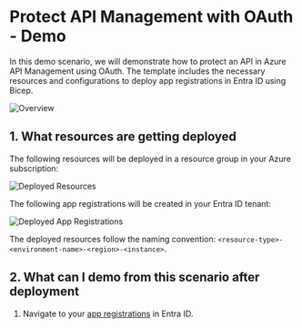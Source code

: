 # Protect API Management with OAuth - Demo

In this demo scenario, we will demonstrate how to protect an API in Azure API Management using OAuth. The template includes the necessary resources and configurations to deploy app registrations in Entra ID using Bicep.

![Overview](https://github.com/ronaldbosma/protect-apim-with-oauth/refs/heads/main/images/diagrams-overview.png)

## 1. What resources are getting deployed

The following resources will be deployed in a resource group in your Azure subscription:

![Deployed Resources](https://github.com/ronaldbosma/protect-apim-with-oauth/refs/heads/main/images/deployed-resources.png)

The following app registrations will be created in your Entra ID tenant:

![Deployed App Registrations](https://github.com/ronaldbosma/protect-apim-with-oauth/refs/heads/main/images/deployed-app-registrations.png)

The deployed resources follow the naming convention: `<resource-type>-<environment-name>-<region>-<instance>`.


## 2. What can I demo from this scenario after deployment

1. Navigate to your [app registrations](https://portal.azure.com/#view/Microsoft_AAD_IAM/ActiveDirectoryMenuBlade/~/RegisteredApps) in Entra ID.
